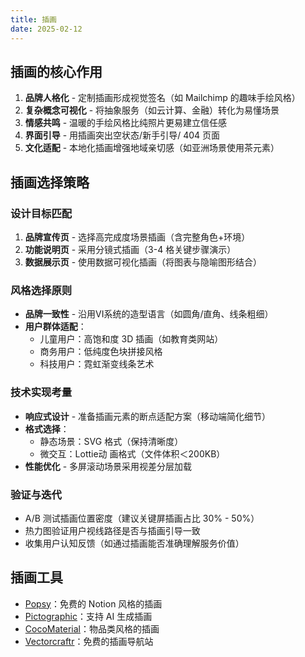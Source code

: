 ```yaml
---
title: 插画
date: 2025-02-12
---
```


## 插画的核心作用

1. **品牌人格化** - 定制插画形成视觉签名（如 Mailchimp 的趣味手绘风格）
2. **复杂概念可视化** - 将抽象服务（如云计算、金融）转化为易懂场景
3. **情感共鸣** - 温暖的手绘风格比纯照片更易建立信任感
4. **界面引导** - 用插画突出空状态/新手引导/ 404 页面
5. **文化适配** - 本地化插画增强地域亲切感（如亚洲场景使用茶元素）

## 插画选择策略

### 设计目标匹配

1. **品牌宣传页** - 选择高完成度场景插画（含完整角色+环境）
2. **功能说明页** - 采用分镜式插画（3-4 格关键步骤演示）
3. **数据展示页** - 使用数据可视化插画（将图表与隐喻图形结合）

### 风格选择原则

- **品牌一致性** - 沿用VI系统的造型语言（如圆角/直角、线条粗细）
- **用户群体适配**：
    - 儿童用户：高饱和度 3D 插画（如教育类网站）
    - 商务用户：低纯度色块拼接风格
    - 科技用户：霓虹渐变线条艺术

### 技术实现考量

- **响应式设计** - 准备插画元素的断点适配方案（移动端简化细节）
- **格式选择**：
    - 静态场景：SVG 格式（保持清晰度）
    - 微交互：Lottie动 画格式（文件体积＜200KB）
- **性能优化** - 多屏滚动场景采用视差分层加载

### 验证与迭代

- A/B 测试插画位置密度（建议关键屏插画占比 30% - 50%）
- 热力图验证用户视线路径是否与插画引导一致
- 收集用户认知反馈（如通过插画能否准确理解服务价值）

## 插画工具

- [Popsy](https://popsy.co/illustrations)：免费的 Notion 风格的插画
- [Pictographic](https://www.pictographic.io/)：支持 AI 生成插画
- [CocoMaterial](https://cocomaterial.com/)：物品类风格的插画
- [Vectorcraftr](https://vectorcraftr.com/)：免费的插画导航站
